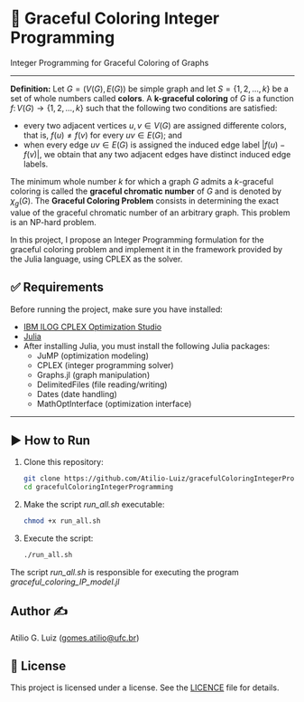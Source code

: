 # 📘 Graceful Coloring Integer Programming

Integer Programming for Graceful Coloring of Graphs 

---

**Definition:** Let $G = (V(G),E(G))$ be simple graph and let $S = \lbrace 1,2,\ldots,k \rbrace$ be a set of whole numbers called **colors**. A **k-graceful coloring** of $G$ is a function $f \colon V(G) \to \lbrace 1,2,\ldots,k \rbrace$ such that the following two conditions are satisfied:

- every two adjacent vertices $u, v \in V(G)$ are assigned differente colors, that is, $f(u) \neq f(v)$ for every $uv \in E(G)$; and
- when every edge $uv \in E(G)$ is assigned the induced edge label $|f(u)-f(v)|$, we obtain that any two adjacent edges have distinct induced edge labels.

The minimum whole number $k$ for which a graph $G$ admits a $k$-graceful coloring is called the **graceful chromatic number** of $G$ and is denoted by $\chi_g(G)$. The **Graceful Coloring Problem** consists in determining the exact value of the graceful chromatic number of an arbitrary graph. This problem is an NP-hard problem.

In this project, I propose an Integer Programming formulation for the graceful coloring problem and implement it in the framework provided by the Julia language, using CPLEX as the solver.


## ✅ Requirements

Before running the project, make sure you have installed:

- [IBM ILOG CPLEX Optimization Studio](https://www.ibm.com/br-pt/products/ilog-cplex-optimization-studio)
- [Julia](https://julialang.org/) 
- After installing Julia, you must install the following Julia packages:
    - JuMP (optimization modeling)
    - CPLEX (integer programming solver)
    - Graphs.jl (graph manipulation)
    - DelimitedFiles (file reading/writing)
    - Dates (date handling)
    - MathOptInterface (optimization interface)
 

---

## ▶️ How to Run

1. Clone this repository:
   ```bash
   git clone https://github.com/Atilio-Luiz/gracefulColoringIntegerProgramming.git
   cd gracefulColoringIntegerProgramming

2. Make the script *run_all.sh* executable:
    ```bash
    chmod +x run_all.sh

3. Execute the script:
    ```bash
    ./run_all.sh

The script *run_all.sh* is responsible for executing the program  *graceful_coloring_IP_model.jl*   

## Author ✍️
Atilio G. Luiz (gomes.atilio@ufc.br)



## 📝 License

This project is licensed under a license. See the [LICENCE](LICENSE) file for details.
